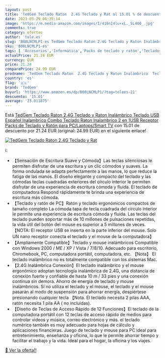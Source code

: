 ```yaml
---
layout: post
title: 'TedGem Teclado Raton  2.4G Teclado y Rat al 15.01 % de descuento'
date: 2021-03-29 06:35:14
image: 'https://m.media-amazon.com/images/I/410nI4lu+xL._SL400_.jpg'
comments: true
category: ofertas
author: 'tole.es'
slug: 'B08LNCMLP1-es TedGem Teclado Raton 2.4G Teclado y Raton Inalámbrico...'
sku: 'B08LNCMLP1-es'
tags: [ 'Accesorios','Informática','Packs de teclado y ratón','Teclados, ratones y periféricos de entrada','smart','tedgem','tv', ]
actualPrice: 21.24 EUR
currency: EUR
price: 21.24
comparePrice: 24.99 EUR
prodname: 'TedGem Teclado Raton  2.4G Teclado y Raton Inalámbrico  Teclado USB Español Inalambrico  Combo Teclado Raton Inalambrico 2 en 1USB Receptor  Packs de Teclado y Ratón para PC/Laptops/Smart TV'
country: 'es'
flag: '🇪🇸'
brand: 'TedGem'
buyurl: 'https://www.amazon.es/dp/B08LNCMLP1/?tag=tolees-21'
descuento: '15.01'
average: '23.011875'
---
```


Está [TedGem Teclado Raton  2.4G Teclado y Raton Inalámbrico  Teclado USB Español Inalambrico  Combo Teclado Raton Inalambrico 2 en 1USB Receptor  Packs de Teclado y Ratón para PC/Laptops/Smart TV](https://www.amazon.es/dp/B08LNCMLP1/?tag=tolees-21) con 15.01 de descuento por 21.24 EUR (original: 24.99 EUR) en el siguiente enlace!

[![TedGem Teclado Raton  2.4G Teclado y Rat](https://m.media-amazon.com/images/I/410nI4lu+xL._SL400_.jpg)](https://www.amazon.es/dp/B08LNCMLP1/?tag=tolees-21)

ℹ️:

- 【Sensación de Escritura Suave y Cómoda】Las teclas silenciosas le permiten disfrutar de una escritura y un clic cómodos y suaves. La forma ondulada se adapta perfectamente a las manos, lo que reduce la fatiga de las manos. El diseño elegante y compacto del teclado y las cómodas teclas cuadradas exteriores del círculo interior le permiten disfrutar de una experiencia de escritura cómoda y fluida. El teclado de computadora Respond rápidamente te brinda una experiencia de escritura más cómoda.
- 【Teclado y ratón de PC】Ratón y teclado ergonómicos compactos de tamaño completo La cómoda tapa de tecla cuadrada del círculo interior le permite una experiencia de escritura cómoda y fluida. Las teclas del teclado pueden soportar más de 10 millones de pulsaciones repetidas, la vida útil del botón del mouse es superior a 5 millones de veces. 【NOTA: El receptor USB se inserta en la parte inferior del mouse. Solo UN nano receptor conecta el teclado y el mouse de la computadora】
- 【Ampliamente Compatible】Teclado y mouse inalámbricos Compatible con Windows 2000 / ME / XP / Vista / 7/8/10. Adecuado para escritorio, Chromebook, PC, computadora portátil, computadora, etc. 【Nota】 El teclado inalámbrico no es totalmente compatible con los sistemas Mac.
- 【2.4G Inalámbrica Conexión】El teclado inalámbrico y el mouse ergonómico adoptan tecnología inalámbrica de 2.4G, una distancia de conexión fuerte y confiable de hasta 10 m / 33 pies y una conexión continua sin demora. Ahorro de energía de teclado y mouse inalámbricos. Si no utiliza el teclado y el mouse, el teclado y el mouse pasarán al modo de suspensión para ahorrar energía, despiértese presionando cualquier tecla 【Nota. El teclado necesita 2 pilas AAA, ratón necesita 1 pila AA ( no incluidas).
- 【Diseño de Teclas de Acceso Rápido de 12 Funciones】El teclado de la computadora portátil con 12 teclas de acceso rápido de medios para controlar videos y música, correo electrónico y más. el teclado numérico también es muy adecuado para hojas de cálculo y aplicaciones financieras. Juego de teclado y mouse para PC ideal para entretenimiento, enseñanza y oficina, lo que le permite ahorrar tiempo y facilitar el trabajo y la vida. Ideal para el hogar, la oficina y los viajes.

[🛒 Ver la oferta!!](https://www.amazon.es/dp/B08LNCMLP1/?tag=tolees-21)
